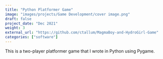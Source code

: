 ```yaml
---
title: "Python Platformer Game"
image: "images/projects/Game Development/cover image.png"
draft: false
project_date: "Dec 2021"
weight: 3
external_url: "https://github.com/ctallum/MagmaBoy-and-HydroGirl-Game"
categories: ["software"]
---
```


This is a two-player platformer game that I wrote in Python using Pygame.